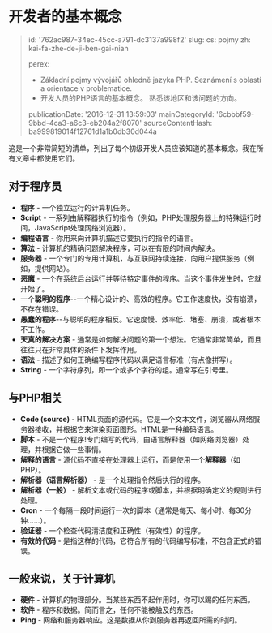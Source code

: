 开发者的基本概念
========

> id: '762ac987-34ec-45cc-a791-dc3137a998f2'
> slug:
> 	cs: pojmy
> 	zh: kai-fa-zhe-de-ji-ben-gai-nian
> 
> perex:
> 	- Základní pojmy vývojářů ohledně jazyka PHP. Seznámení s oblastí a orientace v problematice.
> 	- 开发人员的PHP语言的基本概念。 熟悉该地区和该问题的方向。
> 
> publicationDate: '2016-12-31 13:59:03'
> mainCategoryId: '6cbbbf59-9bbd-4ca3-a6c3-eb204a2f8070'
> sourceContentHash: ba999819014f12761d1a1b0db30d044a

这是一个非常简短的清单，列出了每个初级开发人员应该知道的基本概念。我在所有文章中都使用它们。

对于程序员
--------------------------

- **程序** - 一个独立运行的计算机任务。
- **Script** - 一系列由解释器执行的指令（例如，PHP处理服务器上的特殊运行时间，JavaScript处理网络浏览器）。
- **编程语言** - 你用来向计算机描述它要执行的指令的语言。
- **算法** - 计算机的精确问题解决程序，可以在有限的时间内解决。
- **服务器** - 一个专门的专用计算机，与互联网持续连接，向用户提供服务（例如，提供网站）。
- **恶魔** - 一个在系统后台运行并等待特定事件的程序。当这个事件发生时，它就开始了。
- 一个**聪明的程序**--一个精心设计的、高效的程序。它工作速度快，没有崩溃，不存在错误。
- **愚蠢的程序**--与聪明的程序相反。它速度慢、效率低、堵塞、崩溃，或者根本不工作。
- **天真的解决方案** - 通常是如何解决问题的第一个想法。它通常非常简单，而且往往只在非常具体的条件下发挥作用。
- **语法** - 描述了如何正确编写程序代码以满足语言标准（有点像拼写）。
- **String** - 一个字符序列，即一个或多个字符的组。通常写在引号里。

与PHP相关
--------------------------

- **Code (source)** - HTML页面的源代码。它是一个文本文件，浏览器从网络服务器接收，并根据它来渲染页面图形。HTML是一种编码语言。
- **脚本** - 不是一个程序!专门编写的代码，由语言解释器（如网络浏览器）处理，并根据它做一些事情。
- **解释的语言** - 源代码不直接在处理器上运行，而是使用一个**解释器**（如PHP）。
- **解析器（语言解析器）** - 是一个处理指令然后执行的程序。
- **解析器（一般）** - 解析文本或代码的程序或脚本，并根据明确定义的规则进行处理。
- **Cron** - 一个每隔一段时间运行一次的脚本（通常是每天、每小时、每30分钟......）。
- **验证器** - 一个检查代码清洁度和正确性（有效性）的程序。
- **有效的代码** - 是指这样的代码，它符合所有的代码编写标准，不包含正式的错误。

一般来说，关于计算机
--------------------------

- **硬件** - 计算机的物理部分。当某些东西不起作用时，你可以踢的任何东西。
- **软件** - 程序和数据。简而言之，任何不能被触及的东西。
- **Ping** - 网络和服务器响应。这是数据从你到服务器再返回所需的时间。
